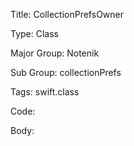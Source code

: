 Title:  CollectionPrefsOwner

Type:   Class

Major Group: Notenik

Sub Group:   collectionPrefs

Tags:   swift.class

Code:



Body:


